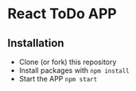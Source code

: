 # React ToDo APP


## Installation

- Clone (or fork) this repository
- Install packages with `npm install` 
- Start the APP `npm start`